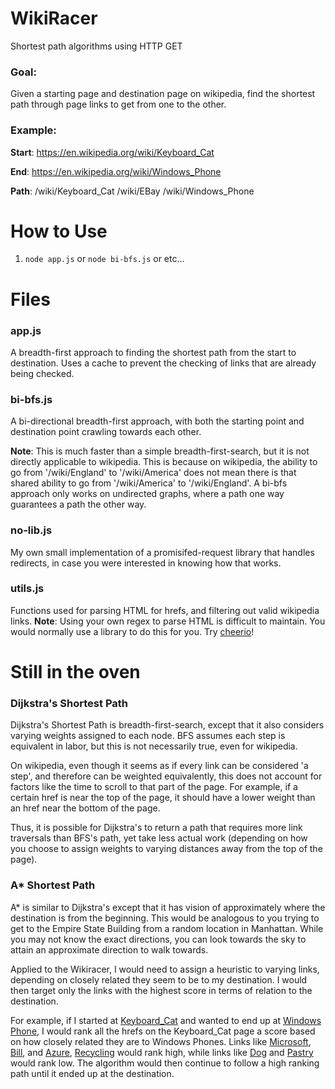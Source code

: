 # WikiRacer
Shortest path algorithms using HTTP GET

### Goal: 
Given a starting page and destination page on wikipedia, find the shortest path through page links to get from one to the other.
### Example: 
**Start**: https://en.wikipedia.org/wiki/Keyboard_Cat

**End**: https://en.wikipedia.org/wiki/Windows_Phone

**Path**: /wiki/Keyboard_Cat /wiki/EBay /wiki/Windows_Phone

# How to Use
1. `node app.js` or `node bi-bfs.js` or etc...

# Files
### app.js
A breadth-first approach to finding the shortest path from the start to destination. Uses a cache to prevent the checking of links that are already being checked. 

### bi-bfs.js
A bi-directional breadth-first approach, with both the starting point and destination point crawling towards each other.

**Note**: This is much faster than a simple breadth-first-search, but it is not directly applicable to wikipedia. This is because on wikipedia, the ability to go from '/wiki/England' to '/wiki/America' does not mean there is that shared ability to go from '/wiki/America' to '/wiki/England'. A bi-bfs approach only works on undirected graphs, where a path one way guarantees a path the other way. 

### no-lib.js
My own small implementation of a promisifed-request library that handles redirects, in case you were interested in knowing how that works. 

### utils.js
Functions used for parsing HTML for hrefs, and filtering out valid wikipedia links.
**Note**: Using your own regex to parse HTML is difficult to maintain. You would normally use a library to do this for you. Try [cheerio](https://github.com/cheeriojs/cheerio)!

# Still in the oven
### Dijkstra's Shortest Path
Dijkstra's Shortest Path is breadth-first-search, except that it also considers varying weights assigned to each node. BFS assumes each step is equivalent in labor, but this is not necessarily true, even for wikipedia. 

On wikipedia, even though it seems as if every link can be considered 'a step', and therefore can be weighted equivalently, this does not account for factors like the time to scroll to that part of the page. For example, if a certain href is near the top of the page, it should have a lower weight than an href near the bottom of the page. 

Thus, it is possible for Dijkstra's to return a path that requires more link traversals than BFS's path, yet take less actual work (depending on how you choose to assign weights to varying distances away from the top of the page).

### A* Shortest Path
A* is similar to Dijkstra's except that it has vision of approximately where the destination is from the beginning. This would be analogous to you trying to get to the Empire State Building from a random location in Manhattan. While you may not know the exact directions, you can look towards the sky to attain an approximate direction to walk towards. 

Applied to the Wikiracer, I would need to assign a heuristic to varying links, depending on closely related they seem to be to my destination. I would then target only the links with the highest score in terms of relation to the destination. 

For example, if I started at [Keyboard_Cat](https://en.wikipedia.org/wiki/Keyboard_Cat) and wanted to end up at [Windows Phone](https://en.wikipedia.org/wiki/Windows_Phone), I would rank all the hrefs on the Keyboard_Cat page a score based on how closely related they are to Windows Phones. Links like [Microsoft](https://en.wikipedia.org/wiki/Microsoft), [Bill](https://en.wikipedia.org/wiki/Bill), and [Azure](https://en.wikipedia.org/wiki/Keyboard_Cat/wiki/Azure), [Recycling](https://en.wikipedia.org/wiki/Recycling) would rank high, while links like [Dog](https://en.wikipedia.org/wiki/Keyboard_Cat) and [Pastry](https://en.wikipedia.org/wiki/Pastry) would rank low. The algorithm would then continue to follow a high ranking path until it ended up at the destination. 
